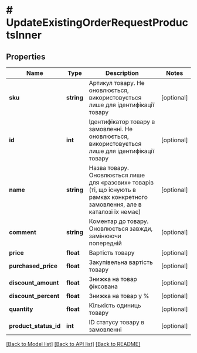 # # UpdateExistingOrderRequestProductsInner

## Properties

Name | Type | Description | Notes
------------ | ------------- | ------------- | -------------
**sku** | **string** | Артикул товару. Не оновлюється, використовується лише для ідентифікації товару | [optional]
**id** | **int** | Ідентифікатор товару в замовленні. Не оновлюється, використовується лише для ідентифікації товару | [optional]
**name** | **string** | Назва товару. Оновлюється лише для «разових» товарів (ті, що існують в рамках конкретного замовлення, але в каталозі їх немає) | [optional]
**comment** | **string** | Коментар до товару. Оновлюється завжди, замінюючи попередній | [optional]
**price** | **float** | Вартість товару | [optional]
**purchased_price** | **float** | Закупівельна вартість товару | [optional]
**discount_amount** | **float** | Знижка на товар фіксована | [optional]
**discount_percent** | **float** | Знижка на товар у % | [optional]
**quantity** | **float** | Кількість одиниць товару | [optional]
**product_status_id** | **int** | ID статусу товару в замовленні | [optional]

[[Back to Model list]](../../README.md#models) [[Back to API list]](../../README.md#endpoints) [[Back to README]](../../README.md)
